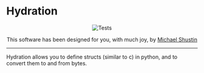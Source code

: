 # Hydration
<span align="center">

![Tests](https://github.com/shustinm/hydration/workflows/Tests/badge.svg?branch=master)

<p align="center">
This software has been designed for you, with much joy, by <a href="http://github.shust.in">Michael Shustin</a>
</p>
</span>

---

Hydration allows you to define structs (similar to c) in python,
and to convert them to and from bytes. 
